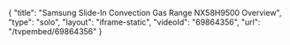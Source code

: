 {
    "title": "Samsung Slide-In Convection Gas Range NX58H9500 Overview",
    "type": "solo",
    "layout": "iframe-static",
    "videoId": "69864356",
    "url": "\/tvpembed\/69864356"
}